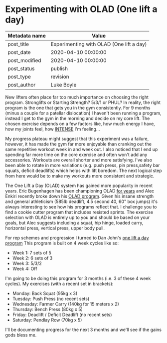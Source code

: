 # Experimenting with OLAD (One lift a day)

| Metadata name | Value                                    |
| ------------- | ---------------------------------------- |
| post_title    | Experimenting with OLAD (One lift a day) |
| post_date     | 2020-04-10 00:00:00                      |
| post_modified | 2020-04-10 00:00:00                      |
| post_status   | publish                                  |
| post_type     | revision                                 |
| post_author   | Luke Boyle                               |

New lifters often place far too much importance on choosing the right program.
Stronglifts or Starting Strength? 5/3/1 or PHUL? In reality, the right program
is the one that gets you in the gym consistently. For 9 months (minus a couple
for a patellar dislocation) I haven't been running a program, instead I get to
the gym in the morning and decide on my core lift. The chosen exercise depends
on a few factors like, how much energy I have, how my joints feel,
how [INTENSE](https://www.youtube.com/watch?v=s8IfPBA2kkA) I'm feeling...

My progress plateau might suggest that this experiment was a failure, however, it
has made the gym far more enjoyable than cranking out the same repetitive workout
week in and week out. I also noticed that I end up spending far more time on the
core exercise and often won't add any accessories. Workouts are overall shorter and
more satisfying. I've also been able to rotate in more variations (e.g. push press,
pin press,safety bar squats, deficit deadlifts) which helps with lift boredom.
The next logical step from here would be to make my workouts more consistent and strategic.

The One Lift a Day (OLAD) system has gained more popularity in recent years. Eric Bugenhagen
has been championing OLAD [for years](https://youtu.be/gcr4aVLHaXI) and Alec Enkiri
recently broke down his [OLAD program](https://youtu.be/yfWwfEwA1jU). Given his insane
strength and general athleticism (585lb deadlift, 4.5 second 40, 60" box jumps) it's
always interesting to see how his programs reflect that. I challenge you to find a cookie
cutter program that includes resisted sprints. The exercise selection with OLAD is entirely
up to you and should be based on your goals, but Alec suggests including a squat, hip hinge,
loaded carry, horizontal press, vertical press, upper body pull.

For rep schemes and progression I turned to Dan John's
[one lift a day program](https://www.t-nation.com/workouts/one-lift-a-day-program) This
program is built on 4 week cycles like so:

-   Week 1: 7 sets of 5
-   Week 2: 6 sets of 3
-   Week 3: 5/3/2
-   Week 4: Off

I'm going to be doing this program for 3 months (i.e. 3 of these 4 week cycles).
My exercises (with a recent set in brackets):

-   Monday: Back Squat (95kg x 3)
-   Tuesday: Push Press (no recent sets)
-   Wednesday: Farmer Carry (140kg for 15 meters x 2)
-   Thursday: Bench Press (80kg x 5)
-   Friday: Deadlift / Deficit Deadlift (no recent sets)
-   Saturday: Pendlay Row (70kg x 5)

I'll be documenting progress for the next 3 months and we'll see if the gains gods bless me.
